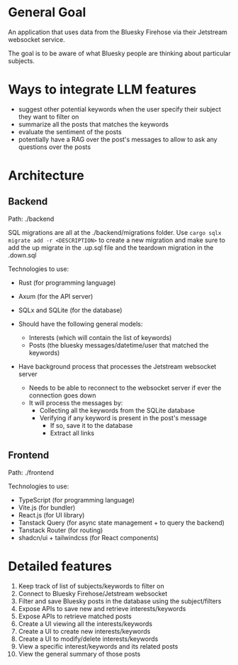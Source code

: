 # General Goal

An application that uses data from the Bluesky Firehose via their Jetstream websocket service.

The goal is to be aware of what Bluesky people are thinking about particular subjects.

# Ways to integrate LLM features

- suggest other potential keywords when the user specify their subject they want to filter on
- summarize all the posts that matches the keywords
- evaluate the sentiment of the posts
- potentially have a RAG over the post's messages to allow to ask any questions over the posts

# Architecture

## Backend

Path: ./backend

SQL migrations are all at the ./backend/migrations folder. Use `cargo sqlx migrate add -r <DESCRIPTION>` to create a new migration and make sure to add the up migrate in the .up.sql file and the teardown migration in the .down.sql

Technologies to use:

- Rust (for programming language)
- Axum (for the API server)
- SQLx and SQLite (for the database)

- Should have the following general models:
  - Interests (which will contain the list of keywords)
  - Posts (the bluesky messages/datetime/user that matched the keywords)
- Have background process that processes the Jetstream websocket server
  - Needs to be able to reconnect to the websocket server if ever the connection goes down
  - It will process the messages by:
    - Collecting all the keywords from the SQLite database
    - Verifying if any keyword is present in the post's message
      - If so, save it to the database
      - Extract all links

## Frontend

Path: ./frontend

Technologies to use:

- TypeScript (for programming language)
- Vite.js (for bundler)
- React.js (for UI library)
- Tanstack Query (for async state management + to query the backend)
- Tanstack Router (for routing)
- shadcn/ui + tailwindcss (for React components)

# Detailed features

1. Keep track of list of subjects/keywords to filter on
2. Connect to Bluesky Firehose/Jetstream websocket
3. Filter and save Bluesky posts in the database using the subject/filters
4. Expose APIs to save new and retrieve interests/keywords
5. Expose APIs to retrieve matched posts
6. Create a UI viewing all the interests/keywords
7. Create a UI to create new interests/keywords
8. Create a UI to modify/delete interests/keywords
9. View a specific interest/keywords and its related posts
10. View the general summary of those posts
